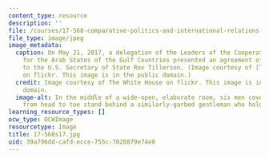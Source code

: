 ```yaml
---
content_type: resource
description: ''
file: /courses/17-568-comparative-politics-and-international-relations-of-the-middle-east-spring-2017/39a796ddcafdecce755c7020879e74e8_17-568s17.jpg
file_type: image/jpeg
image_metadata:
  caption: On May 21, 2017, a delegation of the Leaders of the Cooperation Council
    for the Arab States of the Gulf Countries presented an agreement of understanding
    to the U.S. Secretary of State Rex Tillerson. (Image courtesy of [The White House](https://www.flickr.com/photos/whitehouse/34031492943/in/album-72157680930810334/)
    on flickr. This image is in the public domain.)
  credit: Image courtesy of The White House on flickr. This image is in the public
    domain.
  image-alt: In the middle of a wide-open, elaborate room, six men covered in fabric
    from head to toe stand behind a similarly-garbed gentleman who holds a binder.
learning_resource_types: []
ocw_type: OCWImage
resourcetype: Image
title: 17-568s17.jpg
uid: 39a796dd-cafd-ecce-755c-7020879e74e8
---
```

